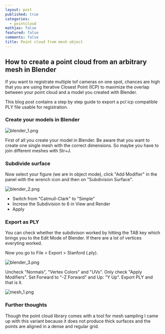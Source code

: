 ```yaml
---
layout: post
published: true
categories:
  - pointcloud
mathjax: false
featured: false
comments: false
title: Point cloud from mesh object
---
```

## How to create a point cloud from an arbitrary mesh in Blender

If you want to registrate multiple tof cameras on one spot, chances are high that you are using Iterative Closest Point (ICP) to maximize the overlap between your point cloud and a model you created with Blender.

This blog post contains a step by step guide to export a pcl icp compatible PLY file usable for registration.

### Create your models in Blender

![blender_1.png]({{site.baseurl}}/images/blender_1.png)

First of all you create your model in Blender. Be aware that you want to create one single mesh with the correct dimensions. So maybe you have to join different meshes with Str+J.

### Subdivide surface

Now select your figure (we are in object mode), click "Add Modifier" in the panel with the wrench icon and then on "Subdivision Surface".

![blender_2.png]({{site.baseurl}}/images/blender_2.png)

- Switch from "Catmull-Clark" to "Simple"
- Increse the Subdivision to 6 in View and Render
- Apply

### Export as PLY

You can check whether the subdivison worked by hitting the TAB key which brings you to the Edit Mode of Blender. If there are a lot of vertices everyting worked.

Now you go to File > Export > Stanford (.ply). 

![blender_3.png]({{site.baseurl}}/images/blender_3.png)

Uncheck "Normals", "Vertex Colors" and "UVs". Only check "Apply Modifiers".
Set Forward to "-Z Forward" and Up: "Y Up". 
Export PLY and that is it.

![mesh_1.png]({{site.baseurl}}/images/mesh_1.png)

### Further thoughts

Though the point cloud library comes with a tool for mesh sampling I came up with this variant because it does not produce thick surfaces and the points are aligned in a dense and regular grid.


